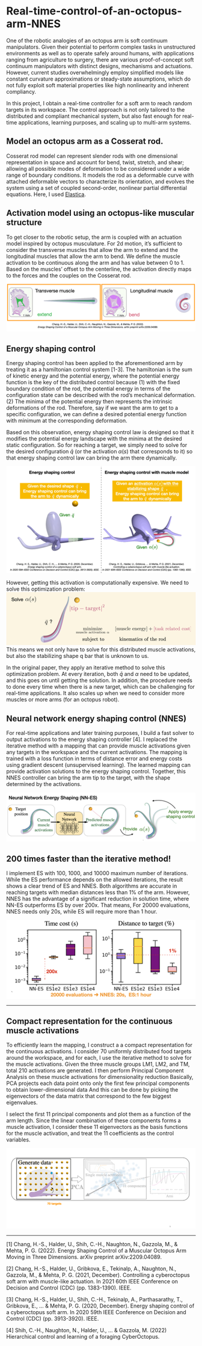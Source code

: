 # Real-time-control-of-an-octopus-arm-NNES
One of the robotic analogies of an octopus arm is soft continuum manipulators. Given their potential to perform complex tasks in unstructured environments as well as to operate safely around humans, with applications ranging from agriculture to surgery, there are various proof-of-concept soft continuum manipulators with distinct designs, mechanisms and actuations. However, current studies overwhelmingly employ simplified models like constant curvature approximations or steady-state assumptions, which do not fully exploit soft material properties like high nonlinearity and inherent compliancy. 

In this project, I obtain a real-time controller for a soft arm to reach random targets in its workspace. The control approach is not only tailored to the distributed and compliant mechanical system, but also fast enough for real-time applications, learning purposes, and scaling up to multi-arm systems.


## Model an octopus arm as a Cosserat rod.
Cosserat rod model can represent slender rods  with one dimensional representation in space and account for bend, twist, stretch, and shear; allowing all possible modes of deformation to be considered under a wide range of boundary conditions. It models the rod as a deformable curve with attached deformable vectors to characterize its orientation, and evolves the system using a set of coupled second-order, nonlinear partial differential equations. Here, I used [Elastica](https://www.cosseratrods.org).

## Activation model using an octopus-like muscular structure
To get closer to the robotic setup, the arm is coupled with an actuation model inspired by octopus musculature. For 2d motion, it’s sufficient to consider the transverse muscles that allow the arm to extend and the longitudinal muscles that allow the arm to bend. We define the muscle activation to be continuous along the arm and has value between 0 to 1. Based on the muscles’ offset to the centerline, the activation directly maps to the forces and the couples on the Cosserat rod.
![muscle_model.gif](muscle_model.gif)


## Energy shaping control
Energy shaping control has been applied to the aforementioned arm by treating it as a hamiltonian control system [1-3]. The hamiltonian is the sum of kinetic energy and the potential energy, where the potential energy function is the key of the distributed control because (1) with the fixed boundary condition of the rod, the potential energy in terms of the configuration state can be described with the rod’s mechanical deformation. (2) The minima of the potential energy then represents the intrinsic deformations of the rod. Therefore, say if we want the arm to get to a specific configuration, we can define a desired potential energy function with minimum at the corresponding deformation. 

Based on this observation, energy shaping control law is designed so that it modifies the potential energy landscape with the minima at the desired static configuration. So for reaching a target, we simply need to solve for the desired configuration $\bar{q}$ (or the activation $\alpha(s)$ that corresponds to it)  so that energy shaping control law can bring the arm there dynamically.

![ES.gif](ES.gif)

However,  getting this activation is computationally expensive. We need to solve this optimization problem: 
![NNESproblem.jpeg](NNESproblem.jpeg)
This means we not only have to solve for this distributed muscle activations, but also the stabilizing shape q bar that is unknown to us.

In the original paper, they apply an iterative method to solve this optimization problem. At every iteration, both $\bar{q}$ and $\alpha$ need to be updated, and this goes on until getting the solution. In addition, the procedure needs to done every time when there is a new target, which can be challenging for real-time applications. It also scales up when we need to consider more muscles or more arms (for an octopus robot). 

## Neural network energy shaping control (NNES)
For real-time applications and later training purposes, I build a fast solver to output activations to the energy shaping controller [4]. I replaced the iterative method with a mapping that can provide muscle activations given any targets in the workspace and the current activations. The mapping is trained with a loss function in terms of distance error and energy costs using gradient descent (unsupervised learning). The learned mapping can provide activation solutions to the energy shaping control. Together, this NNES controller can bring the arm tip to the target, with the shape determined by the activations.

![NNESframework.jpeg](NNESframework.jpeg)


## 200 times faster than the iterative method!
I implement ES with 100, 1000, and 10000 maximum number of iterations. While the ES performance depends on the allowed iterations, the result shows a clear trend of ES and NNES. Both algorithms are accurate in reaching targets with median distances less than 1% of the arm. However, NNES has the advantage of a significant reduction in solution time, where NN-ES outperforms ES by over 200x. That means, For 20000 evaluations, NNES needs only 20s, while ES will require more than 1 hour.

![NNESperformance.jpeg](NNESperformance.jpeg)

---

## Compact representation for the continuous muscle activations
To efficiently learn the mapping, I construct a a compact representation for the continuous activations. I consider 70 uniformly distributed food targets around the workspace, and for each, I use the iterative method to solve for the muscle activations. Given the three muscle groups LM1, LM2, and TM, total 210 activations are generated. I then perform Principal Component Analysis on these muscle activations for dimensionality reduction  Basically, PCA projects each data point onto only the first few principal components to obtain lower-dimensional data 
And this can be done by picking the eigenvectors of the data matrix that correspond to the few biggest eigenvalues. 

I select the first 11 principal components and plot them as a function of the arm length. Since the linear combination of these components forms a muscle activation, I consider these 11 eigenvectors as the basis functions for the muscle activation, and treat the 11 coefficients as the control variables.

![PCA.jpeg](PCA.gif)

---

[1] Chang, H.-S., Halder, U., Shih, C.-H., Naughton, N., Gazzola, M., & Mehta, P. G. (2022). Energy Shaping Control of a Muscular Octopus Arm Moving in Three Dimensions. arXiv preprint arXiv:2209.04089.

[2] Chang, H.-S., Halder, U., Gribkova, E., Tekinalp, A., Naughton, N., Gazzola, M., & Mehta, P. G. (2021, December). Controlling a cyberoctopus soft arm with muscle-like actuation. In 2021 60th IEEE Conference on Decision and Control (CDC) (pp. 1383-1390). IEEE.

[3] Chang, H.-S., Halder, U., Shih, C.-H., Tekinalp, A., Parthasarathy, T., Gribkova, E., ... & Mehta, P. G. (2020, December). Energy shaping control of a cyberoctopus soft arm. In 2020 59th IEEE Conference on Decision and Control (CDC) (pp. 3913-3920). IEEE.

[4] Shih, C.-H., Naughton, N., Halder, U., ... & Gazzola, M. (2022) Hierarchical control and learning of a foraging CyberOctopus.
